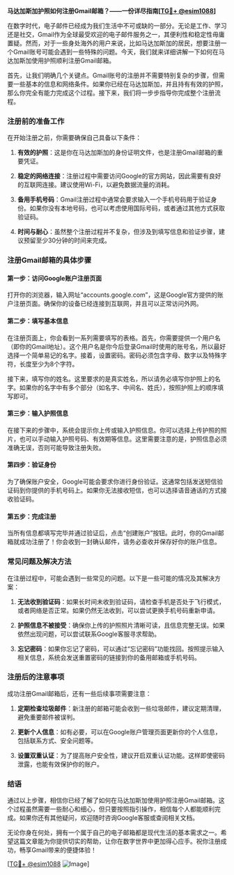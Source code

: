 **马达加斯加护照如何注册Gmail邮箱？——一份详尽指南[[TG💪+ @esim1088](https://t.me/s/esim1088)]**

在数字时代，电子邮件已经成为我们生活中不可或缺的一部分。无论是工作、学习还是社交，Gmail作为全球最受欢迎的电子邮件服务之一，其便利性和稳定性毋庸置疑。然而，对于一些身处海外的用户来说，比如马达加斯加的居民，想要注册一个Gmail账号可能会遇到一些特殊的问题。今天，我们就来详细讲解一下如何在马达加斯加使用护照顺利注册Gmail邮箱。

首先，让我们明确几个关键点。Gmail账号的注册并不需要特别复杂的步骤，但需要一些基本的信息和网络条件。如果你已经在马达加斯加，并且持有有效的护照，那么你完全有能力完成这个过程。接下来，我们将一步步指导你完成整个注册流程。

### 注册前的准备工作

在开始注册之前，你需要确保自己具备以下条件：

1. **有效的护照**：这是你在马达加斯加的身份证明文件，也是注册Gmail邮箱的重要凭证。
   
2. **稳定的网络连接**：注册过程中需要访问Google的官方网站，因此需要有良好的互联网连接。建议使用Wi-Fi，以避免数据流量的消耗。

3. **备用手机号码**：Gmail注册过程中通常会要求输入一个手机号码用于验证身份。如果你没有本地号码，也可以考虑使用国际号码，或者通过其他方式获取验证码。

4. **时间与耐心**：虽然整个注册过程并不复杂，但涉及到填写信息和验证步骤，建议预留至少30分钟的时间来完成。

### 注册Gmail邮箱的具体步骤

#### 第一步：访问Google账户注册页面

打开你的浏览器，输入网址“accounts.google.com”，这是Google官方提供的账户注册页面。确保你的设备已经连接到互联网，并且可以正常访问外网。

#### 第二步：填写基本信息

在注册页面上，你会看到一系列需要填写的表格。首先，你需要提供一个用户名（即你的Gmail地址）。这个用户名是你今后登录Gmail时使用的账号名，所以最好选择一个简单易记的名字。接着，设置密码。密码必须包含字母、数字以及特殊字符，长度至少为8个字符。

接下来，填写你的姓名。这里要求的是真实姓名，所以请务必填写你护照上的名字。如果你的名字中有多个部分（如名字、中间名、姓氏），按照护照上的顺序填写即可。

#### 第三步：输入护照信息

在接下来的步骤中，系统会提示你上传或输入护照信息。你可以选择上传护照的照片，也可以手动输入护照号码、有效期等信息。这里需要注意的是，护照信息必须准确无误，否则可能导致注册失败。

#### 第四步：验证身份

为了确保账户安全，Google可能会要求你进行身份验证。这通常包括发送短信验证码到你提供的手机号码上。如果你无法接收短信，也可以选择语音通话的方式接收验证码。

#### 第五步：完成注册

当所有信息都填写完毕并通过验证后，点击“创建账户”按钮。此时，你的Gmail邮箱就成功注册了！你会收到一封确认邮件，请务必查收并保存好你的账户信息。

### 常见问题及解决方法

在注册过程中，可能会遇到一些常见的问题。以下是一些可能的情况及其解决方案：

1. **无法收到验证码**：如果长时间未收到验证码，请检查手机是否处于飞行模式，或者网络是否正常。如果仍然无法收到，可以尝试更换手机号码重新申请。

2. **护照信息不被接受**：确保你上传的护照照片清晰可读，且信息完整无误。如果依然出现问题，可以尝试联系Google客服寻求帮助。

3. **忘记密码**：如果你忘记了密码，可以通过“忘记密码”功能找回。按照提示输入相关信息，系统会发送重置密码的链接到你的备用邮箱或手机号码。

### 注册后的注意事项

成功注册Gmail邮箱后，还有一些后续事项需要注意：

1. **定期检查垃圾邮件**：新注册的邮箱可能会收到一些垃圾邮件，建议定期清理，避免重要邮件被误判。

2. **更新个人信息**：如有必要，可以在Google账户管理页面更新你的个人信息，包括联系方式、安全问题等。

3. **设置双重认证**：为了提高账户安全性，建议开启双重认证功能。这样即使密码泄露，也能有效保护你的账户。

### 结语

通过以上步骤，相信你已经了解了如何在马达加斯加使用护照注册Gmail邮箱。这个过程虽然需要一些耐心和细心，但只要按照指引操作，相信每个人都能顺利完成。如果你还有其他疑问，欢迎随时咨询Google客服或查阅相关文档。

无论你身在何处，拥有一个属于自己的电子邮箱都是现代生活的基本需求之一。希望这篇文章能为你提供切实的帮助，让你在数字世界中更加得心应手。祝你注册成功，畅享Gmail带来的便捷体验！

[[TG💪+ @esim1088](https://t.me/s/esim1088) ![Image](https://i.postimg.cc/4NQfJmqS/Snipaste-2025-05-13-00-14-12.png)]